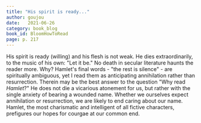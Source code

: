 ```yaml
---
title: "His spirit is ready..."
author: goujou
date:   2021-06-26
category: book_blog
book_id: BloomHowToRead
page: p. 217
---
```

His spirit is ready (willing) and his flesh is not weak. 
He dies extraordinarily, to the music of his own: "Let it be."
No death in secular literature haunts the reader more.
Why?
Hamlet's final words - "the rest is silence" - are spiritually ambiguous, yet I read them as anticipating annihilation rather than resurrection.
Therein may be the best answer to the question "Why read *Hamlet*?"
He does not die a vicarious atonement for us, but rather with the single anxiety of bearing a wounded name.
Whether we ourselves expect annihilation or resurrection, we are likely to end caring about our name.
Hamlet, the most charismatic and intelligent of all fictive characters, prefigures our hopes for courgae at our common end.

